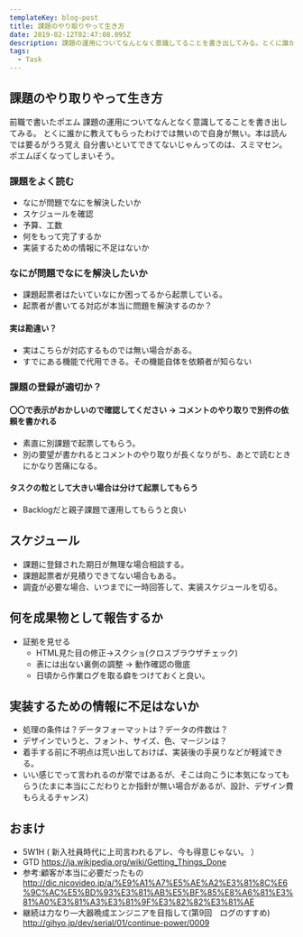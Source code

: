 ```yaml
---
templateKey: blog-post
title: 課題のやり取りやって生き方
date: 2019-02-12T02:47:08.095Z
description: 課題の運用についてなんとなく意識してることを書き出してみる。とくに誰かに教えてもらったわけでは無いので自身が無い。本は読んでは要るがうろ覚え自分書いといてできてないじゃんってのは、スミマセン。ポエムぽくなってしまいそう。
tags:
  - Task
---
```


## 課題のやり取りやって生き方

前職で書いたポエム
課題の運用についてなんとなく意識してることを書き出してみる。
とくに誰かに教えてもらったわけでは無いので自身が無い。本は読んでは要るがうろ覚え
自分書いといてできてないじゃんってのは、スミマセン。
ポエムぽくなってしまいそう。

### 課題をよく読む

- なにが問題でなにを解決したいか
- スケジュールを確認
- 予算、工数
- 何をもって完了するか
- 実装するための情報に不足はないか

### なにが問題でなにを解決したいか

- 課題起票者はたいていなにか困ってるから起票している。
- 起票者が書いてる対応が本当に問題を解決するのか？

#### 実は勘違い？

- 実はこちらが対応するものでは無い場合がある。
- すでにある機能で代用できる。その機能自体を依頼者が知らない

### 課題の登録が適切か？

#### 〇〇で表示がおかしいので確認してください → コメントのやり取りで別件の依頼を書かれる

- 素直に別課題で起票してもらう。
- 別の要望が書かれるとコメントのやり取りが長くなりがち、あとで読むときにかなり苦痛になる。

#### タスクの粒として大きい場合は分けて起票してもらう

- Backlogだと親子課題で運用してもらうと良い

## スケジュール

- 課題に登録された期日が無理な場合相談する。
- 課題起票者が見積りできてない場合もある。
- 調査が必要な場合、いつまでに一時回答して、実装スケジュールを切る。

## 何を成果物として報告するか

- 証拠を見せる
  - HTML見た目の修正→スクショ(クロスブラウザチェック)
  - 表には出ない裏側の調整 → 動作確認の徹底
  - 日頃から作業ログを取る癖をつけておくと良い。


## 実装するための情報に不足はないか

- 処理の条件は？データフォーマットは？データの件数は？
- デザインでいうと、フォント、サイズ、色、マージンは？
- 着手する前に不明点は荒い出しておけば、実装後の手戻りなどが軽減できる。
- いい感じでって言われるのが常ではあるが、そこは向こうに本気になってもらう(たまに本当にこだわりとか指針が無い場合があるが、設計、デザイン費もらえるチャンス)


## おまけ

- 5W1H ( 新入社員時代に上司言われるアレ、今も得意じゃない。 ）
- GTD https://ja.wikipedia.org/wiki/Getting_Things_Done
- 参考:顧客が本当に必要だったもの http://dic.nicovideo.jp/a/%E9%A1%A7%E5%AE%A2%E3%81%8C%E6%9C%AC%E5%BD%93%E3%81%AB%E5%BF%85%E8%A6%81%E3%81%A0%E3%81%A3%E3%81%9F%E3%82%82%E3%81%AE
- 継続は力なり―大器晩成エンジニアを目指して(第9回　ログのすすめ) http://gihyo.jp/dev/serial/01/continue-power/0009

